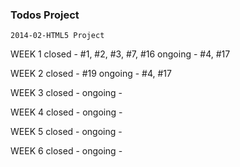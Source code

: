### Todos Project
```
2014-02-HTML5 Project
```
WEEK 1
closed - #1, #2, #3, #7, #16
ongoing - #4, #17

WEEK 2
closed - #19
ongoing - #4, #17

WEEK 3
closed - 
ongoing - 

WEEK 4
closed - 
ongoing - 

WEEK 5
closed - 
ongoing - 

WEEK 6
closed - 
ongoing - 